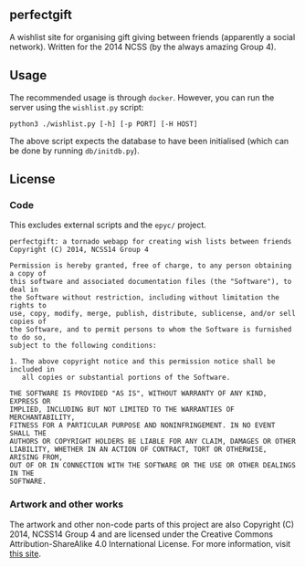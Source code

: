 perfectgift
-----------

A wishlist site for organising gift giving between friends (apparently a social network).
Written for the 2014 NCSS (by the always amazing Group 4).

## Usage ##
The recommended usage is through `docker`. However, you can run the server using the `wishlist.py`
script:

```
python3 ./wishlist.py [-h] [-p PORT] [-H HOST]
```

The above script expects the database to have been initialised (which can be done by running `db/initdb.py`).

## License ##

### Code ###
This excludes external scripts and the `epyc/` project.

```
perfectgift: a tornado webapp for creating wish lists between friends
Copyright (C) 2014, NCSS14 Group 4

Permission is hereby granted, free of charge, to any person obtaining a copy of
this software and associated documentation files (the "Software"), to deal in
the Software without restriction, including without limitation the rights to
use, copy, modify, merge, publish, distribute, sublicense, and/or sell copies of
the Software, and to permit persons to whom the Software is furnished to do so,
subject to the following conditions:

1. The above copyright notice and this permission notice shall be included in
   all copies or substantial portions of the Software.

THE SOFTWARE IS PROVIDED "AS IS", WITHOUT WARRANTY OF ANY KIND, EXPRESS OR
IMPLIED, INCLUDING BUT NOT LIMITED TO THE WARRANTIES OF MERCHANTABILITY,
FITNESS FOR A PARTICULAR PURPOSE AND NONINFRINGEMENT. IN NO EVENT SHALL THE
AUTHORS OR COPYRIGHT HOLDERS BE LIABLE FOR ANY CLAIM, DAMAGES OR OTHER
LIABILITY, WHETHER IN AN ACTION OF CONTRACT, TORT OR OTHERWISE, ARISING FROM,
OUT OF OR IN CONNECTION WITH THE SOFTWARE OR THE USE OR OTHER DEALINGS IN THE
SOFTWARE.
```

### Artwork and other works ###
The artwork and other non-code parts of this project are also Copyright (C) 2014, NCSS14 Group 4
and are licensed under the Creative Commons Attribution-ShareAlike 4.0 International License.
For more information, visit [this site](http://creativecommons.org/licenses/by-sa/4.0).
